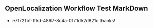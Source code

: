 ## OpenLocalization Workflow Test MarkDown
* e7172fbf-ff5d-4867-8c4a-0171d52d821c thanks!

<!--HONumber=Aug16_HO1-->



